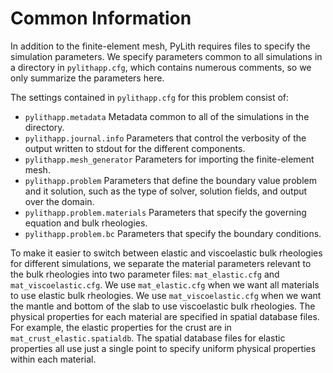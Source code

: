 # Common Information

In addition to the finite-element mesh, PyLith requires files to specify the simulation parameters.
We specify parameters common to all simulations in a directory in `pylithapp.cfg`, which contains numerous comments, so we only summarize the parameters here.

The settings contained in `pylithapp.cfg` for this problem consist of:

* `pylithapp.metadata` Metadata common to all of the simulations in the directory.
* `pylithapp.journal.info` Parameters that control the verbosity of the output written to stdout for the different components.
* `pylithapp.mesh_generator` Parameters for importing the finite-element mesh.
* `pylithapp.problem` Parameters that define the boundary value problem and it solution, such as the type of solver, solution fields, and output over the domain.
* `pylithapp.problem.materials` Parameters that specify the governing equation and bulk rheologies.
* `pylithapp.problem.bc` Parameters that specify the boundary conditions.

To make it easier to switch between elastic and viscoelastic bulk rheologies for different simulations, we separate the material parameters relevant to the bulk rheologies into two parameter files: `mat_elastic.cfg` and `mat_viscoelastic.cfg`.
We use `mat_elastic.cfg` when we want all materials to use elastic bulk rheologies.
We use `mat_viscoelastic.cfg` when we want the mantle and bottom of the slab to use viscoelastic bulk rheologies.
The physical properties for each material are specified in spatial database files.
For example, the elastic properties for the crust are in `mat_crust_elastic.spatialdb`.
The spatial database files for elastic properties all use just a single point to specify uniform physical properties within each material.

